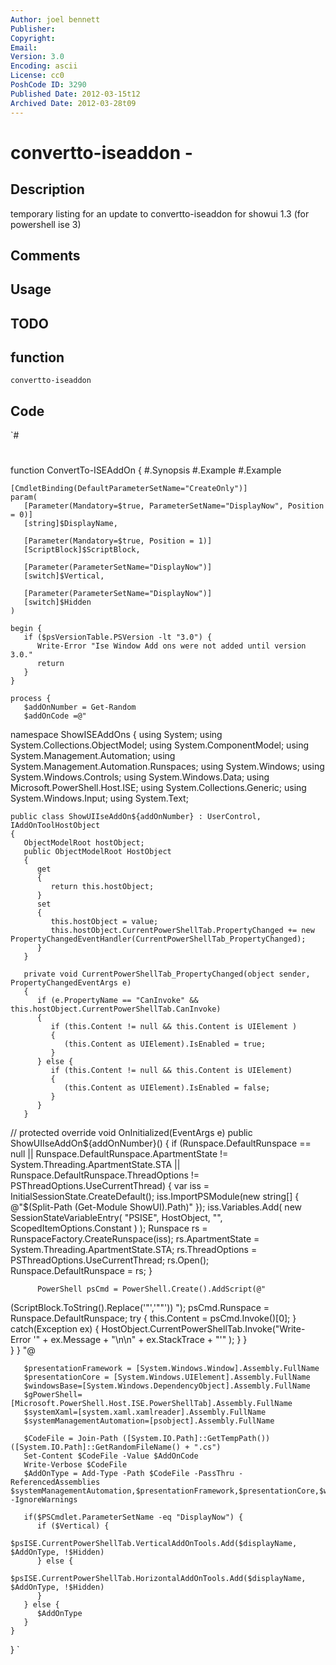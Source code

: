 ```yaml
---
Author: joel bennett
Publisher: 
Copyright: 
Email: 
Version: 3.0
Encoding: ascii
License: cc0
PoshCode ID: 3290
Published Date: 2012-03-15t12
Archived Date: 2012-03-28t09
---
```


# convertto-iseaddon - 

## Description

temporary listing for an update to convertto-iseaddon for showui 1.3 (for powershell ise 3)

## Comments



## Usage



## TODO



## function

`convertto-iseaddon`

## Code

`#
 #
 function ConvertTo-ISEAddOn
 {
 #.Synopsis
 #.Example
 #.Example
 
    [CmdletBinding(DefaultParameterSetName="CreateOnly")]
    param(
       [Parameter(Mandatory=$true, ParameterSetName="DisplayNow", Position = 0)]
       [string]$DisplayName,
       
       [Parameter(Mandatory=$true, Position = 1)]
       [ScriptBlock]$ScriptBlock,
 
       [Parameter(ParameterSetName="DisplayNow")]
       [switch]$Vertical,
 
       [Parameter(ParameterSetName="DisplayNow")]
       [switch]$Hidden
    )
 
    begin {
       if ($psVersionTable.PSVersion -lt "3.0") {
          Write-Error "Ise Window Add ons were not added until version 3.0."
          return
       }
    }
 
    process {
       $addOnNumber = Get-Random
       $addOnCode =@"
 namespace ShowISEAddOns
 {
    using System;
    using System.Collections.ObjectModel;
    using System.ComponentModel;
    using System.Management.Automation;
    using System.Management.Automation.Runspaces;
    using System.Windows;
    using System.Windows.Controls;
    using System.Windows.Data;
    using Microsoft.PowerShell.Host.ISE;
    using System.Collections.Generic;
    using System.Windows.Input;
    using System.Text;
 
    public class ShowUIIseAddOn${addOnNumber} : UserControl, IAddOnToolHostObject
    {
       ObjectModelRoot hostObject;
       public ObjectModelRoot HostObject
       {
          get
          {
             return this.hostObject;
          }
          set
          {
             this.hostObject = value;
             this.hostObject.CurrentPowerShellTab.PropertyChanged += new PropertyChangedEventHandler(CurrentPowerShellTab_PropertyChanged);
          }
       }
 
       private void CurrentPowerShellTab_PropertyChanged(object sender, PropertyChangedEventArgs e)
       {
          if (e.PropertyName == "CanInvoke" && this.hostObject.CurrentPowerShellTab.CanInvoke)
          {
             if (this.Content != null && this.Content is UIElement )
             {                     
                (this.Content as UIElement).IsEnabled = true; 
             }
          } else {
             if (this.Content != null && this.Content is UIElement)
             { 
                (this.Content as UIElement).IsEnabled = false; 
             }
          }
       }
 
 //      protected override void OnInitialized(EventArgs e) 
       public ShowUIIseAddOn${addOnNumber}()
       {
          if (Runspace.DefaultRunspace == null ||
             Runspace.DefaultRunspace.ApartmentState != System.Threading.ApartmentState.STA ||
             Runspace.DefaultRunspace.ThreadOptions != PSThreadOptions.UseCurrentThread)
          {
             var iss = InitialSessionState.CreateDefault();
             iss.ImportPSModule(new string[] { @"$(Split-Path (Get-Module ShowUI).Path)" });
             iss.Variables.Add( new SessionStateVariableEntry( "PSISE", HostObject, "", ScopedItemOptions.Constant ) );
             Runspace rs  = RunspaceFactory.CreateRunspace(iss);
             rs.ApartmentState = System.Threading.ApartmentState.STA;
             rs.ThreadOptions = PSThreadOptions.UseCurrentThread;
             rs.Open();
             Runspace.DefaultRunspace = rs;
          }
          
          PowerShell psCmd = PowerShell.Create().AddScript(@"
 $($ScriptBlock.ToString().Replace('"','""'))
 ");
          psCmd.Runspace = Runspace.DefaultRunspace;
          try 
          { 
             this.Content = psCmd.Invoke<UIElement>()[0];
          } 
          catch(Exception ex)
          {
             HostObject.CurrentPowerShellTab.Invoke("Write-Error '" + ex.Message + "\n\n" + ex.StackTrace + "'" );
          } 
       }        
    }
 }
 "@
 
       $presentationFramework = [System.Windows.Window].Assembly.FullName
       $presentationCore = [System.Windows.UIElement].Assembly.FullName
       $windowsBase=[System.Windows.DependencyObject].Assembly.FullName
       $gPowerShell=[Microsoft.PowerShell.Host.ISE.PowerShellTab].Assembly.FullName
       $systemXaml=[system.xaml.xamlreader].Assembly.FullName
       $systemManagementAutomation=[psobject].Assembly.FullName
       
       $CodeFile = Join-Path ([System.IO.Path]::GetTempPath()) ([System.IO.Path]::GetRandomFileName() + ".cs")
       Set-Content $CodeFile -Value $AddOnCode
       Write-Verbose $CodeFile
       $AddOnType = Add-Type -Path $CodeFile -PassThru -ReferencedAssemblies $systemManagementAutomation,$presentationFramework,$presentationCore,$windowsBase,$gPowerShell,$systemXaml -IgnoreWarnings
        
       if($PSCmdlet.ParameterSetName -eq "DisplayNow") { 
          if ($Vertical) {
             $psISE.CurrentPowerShellTab.VerticalAddOnTools.Add($displayName, $AddOnType, !$Hidden)
          } else {
             $psISE.CurrentPowerShellTab.HorizontalAddOnTools.Add($displayName, $AddOnType, !$Hidden)
          } 
       } else {
          $AddOnType
       }  
    }
 }
`

